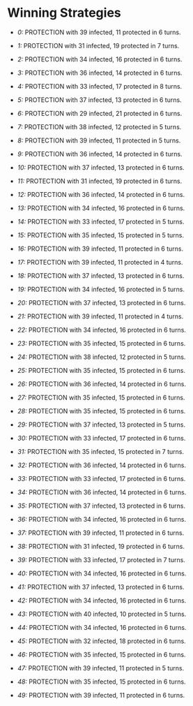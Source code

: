 # Winning Strategies

* _0:_ PROTECTION with 39 infected, 11 protected in 6 turns.


* _1:_ PROTECTION with 31 infected, 19 protected in 7 turns.


* _2:_ PROTECTION with 34 infected, 16 protected in 6 turns.


* _3:_ PROTECTION with 36 infected, 14 protected in 6 turns.


* _4:_ PROTECTION with 33 infected, 17 protected in 8 turns.


* _5:_ PROTECTION with 37 infected, 13 protected in 6 turns.


* _6:_ PROTECTION with 29 infected, 21 protected in 6 turns.


* _7:_ PROTECTION with 38 infected, 12 protected in 5 turns.


* _8:_ PROTECTION with 39 infected, 11 protected in 5 turns.


* _9:_ PROTECTION with 36 infected, 14 protected in 6 turns.


* _10:_ PROTECTION with 37 infected, 13 protected in 6 turns.


* _11:_ PROTECTION with 31 infected, 19 protected in 6 turns.


* _12:_ PROTECTION with 36 infected, 14 protected in 6 turns.


* _13:_ PROTECTION with 34 infected, 16 protected in 6 turns.


* _14:_ PROTECTION with 33 infected, 17 protected in 5 turns.


* _15:_ PROTECTION with 35 infected, 15 protected in 5 turns.


* _16:_ PROTECTION with 39 infected, 11 protected in 6 turns.


* _17:_ PROTECTION with 39 infected, 11 protected in 4 turns.


* _18:_ PROTECTION with 37 infected, 13 protected in 6 turns.


* _19:_ PROTECTION with 34 infected, 16 protected in 5 turns.


* _20:_ PROTECTION with 37 infected, 13 protected in 6 turns.


* _21:_ PROTECTION with 39 infected, 11 protected in 4 turns.


* _22:_ PROTECTION with 34 infected, 16 protected in 6 turns.


* _23:_ PROTECTION with 35 infected, 15 protected in 6 turns.


* _24:_ PROTECTION with 38 infected, 12 protected in 5 turns.


* _25:_ PROTECTION with 35 infected, 15 protected in 6 turns.


* _26:_ PROTECTION with 36 infected, 14 protected in 6 turns.


* _27:_ PROTECTION with 35 infected, 15 protected in 6 turns.


* _28:_ PROTECTION with 35 infected, 15 protected in 6 turns.


* _29:_ PROTECTION with 37 infected, 13 protected in 5 turns.


* _30:_ PROTECTION with 33 infected, 17 protected in 6 turns.


* _31:_ PROTECTION with 35 infected, 15 protected in 7 turns.


* _32:_ PROTECTION with 36 infected, 14 protected in 6 turns.


* _33:_ PROTECTION with 33 infected, 17 protected in 6 turns.


* _34:_ PROTECTION with 36 infected, 14 protected in 6 turns.


* _35:_ PROTECTION with 37 infected, 13 protected in 6 turns.


* _36:_ PROTECTION with 34 infected, 16 protected in 6 turns.


* _37:_ PROTECTION with 39 infected, 11 protected in 6 turns.


* _38:_ PROTECTION with 31 infected, 19 protected in 6 turns.


* _39:_ PROTECTION with 33 infected, 17 protected in 7 turns.


* _40:_ PROTECTION with 34 infected, 16 protected in 6 turns.


* _41:_ PROTECTION with 37 infected, 13 protected in 6 turns.


* _42:_ PROTECTION with 34 infected, 16 protected in 6 turns.


* _43:_ PROTECTION with 40 infected, 10 protected in 5 turns.


* _44:_ PROTECTION with 34 infected, 16 protected in 6 turns.


* _45:_ PROTECTION with 32 infected, 18 protected in 6 turns.


* _46:_ PROTECTION with 35 infected, 15 protected in 6 turns.


* _47:_ PROTECTION with 39 infected, 11 protected in 5 turns.


* _48:_ PROTECTION with 35 infected, 15 protected in 6 turns.


* _49:_ PROTECTION with 39 infected, 11 protected in 6 turns.



